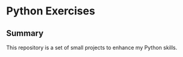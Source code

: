 # Python Exercises
## Summary
This repository is a set of small projects to enhance my Python skills. 